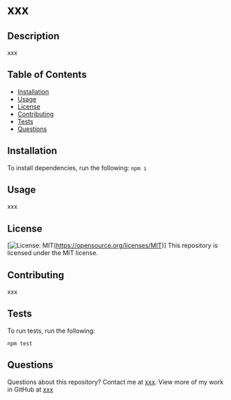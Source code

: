 # xxx
  
  ## Description

  xxx

  ## Table of Contents
  
  * [Installation](#installation)
  * [Usage](#usage)
  * [License](#license)
  * [Contributing](#contributing)
  * [Tests](#tests)
  * [Questions](#questions)
  
  ## Installation

  To install dependencies, run the following:
  `
  npm i
  `

  ## Usage

  xxx

  ## License

  [![License: MIT](https://img.shields.io/badge/License-MIT-yellow.svg)(https://opensource.org/licenses/MIT)]
  This repository is licensed under the MIT license. 

  ## Contributing

  xxx

  ## Tests

  To run tests, run the following:

  `
  npm test
  `

  ## Questions

  Questions about this repository? Contact me at [xxx](mailto:xxx). View more of my work in GitHub at [xxx](https://github.com/xxx)

